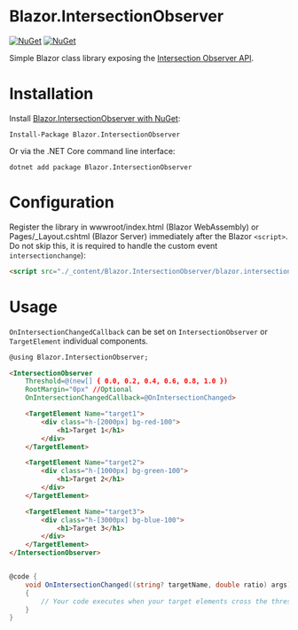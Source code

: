 Blazor.IntersectionObserver
===========================

[![NuGet](https://img.shields.io/nuget/vpre/Blazor.IntersectionObserver.svg)](https://www.nuget.org/packages/Blazor.IntersectionObserver)
[![NuGet](https://img.shields.io/nuget/dt/Blazor.IntersectionObserver.svg)](https://www.nuget.org/packages/Blazor.IntersectionObserver) 

Simple Blazor class library exposing the [Intersection Observer API](https://developer.mozilla.org/en-US/docs/Web/API/Intersection_Observer_API).

# Installation

Install [Blazor.IntersectionObserver with NuGet](https://www.nuget.org/packages/Blazor.IntersectionObserver):

    Install-Package Blazor.IntersectionObserver
    
Or via the .NET Core command line interface:

    dotnet add package Blazor.IntersectionObserver

# Configuration

Register the library in wwwroot/index.html (Blazor WebAssembly) or Pages/_Layout.cshtml (Blazor Server) immediately after the Blazor `<script>`. Do not skip this, it is required to handle the custom event `intersectionchange`):

```html
<script src="./_content/Blazor.IntersectionObserver/blazor.intersectionObserver.js" />
```

# Usage

`OnIntersectionChangedCallback` can be set on `IntersectionObserver` or `TargetElement` individual components.

```html
@using Blazor.IntersectionObserver;

<IntersectionObserver
	Threshold=@(new[] { 0.0, 0.2, 0.4, 0.6, 0.8, 1.0 })
	RootMargin="0px" //Optional
	OnIntersectionChangedCallback=@OnIntersectionChanged>

	<TargetElement Name="target1">
		<div class="h-[2000px] bg-red-100">
			<h1>Target 1</h1>
		</div>
	</TargetElement>

	<TargetElement Name="target2">
		<div class="h-[1000px] bg-green-100">
			<h1>Target 2</h1>
		</div>
	</TargetElement>

	<TargetElement Name="target3">
		<div class="h-[3000px] bg-blue-100">
			<h1>Target 3</h1>
		</div>
	</TargetElement>
</IntersectionObserver>
```

```csharp

@code {
	void OnIntersectionChanged((string? targetName, double ratio) args)
	{
		// Your code executes when your target elements cross the thresholds on scroll
	}
}
```